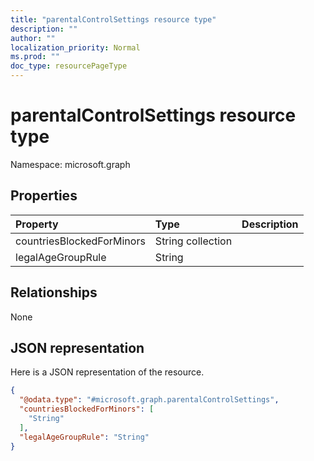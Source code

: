 ```yaml
---
title: "parentalControlSettings resource type"
description: ""
author: ""
localization_priority: Normal
ms.prod: ""
doc_type: resourcePageType
---
```


# parentalControlSettings resource type


Namespace: microsoft.graph



## Properties
|Property|Type|Description|
|:---|:---|:---|
|countriesBlockedForMinors|String collection||
|legalAgeGroupRule|String||

## Relationships
None

## JSON representation
Here is a JSON representation of the resource.
<!-- {
  "blockType": "resource",
  "@odata.type": "microsoft.graph.parentalControlSettings"
}
-->
``` json
{
  "@odata.type": "#microsoft.graph.parentalControlSettings",
  "countriesBlockedForMinors": [
    "String"
  ],
  "legalAgeGroupRule": "String"
}
```

